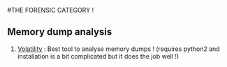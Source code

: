 #THE FORENSIC CATEGORY !

## Memory dump analysis
1) [Volatility](https://www.volatilityfoundation.org/) : Best tool to analyse memory dumps ! (requires python2 and installation is a bit complicated but it does the job well !)
